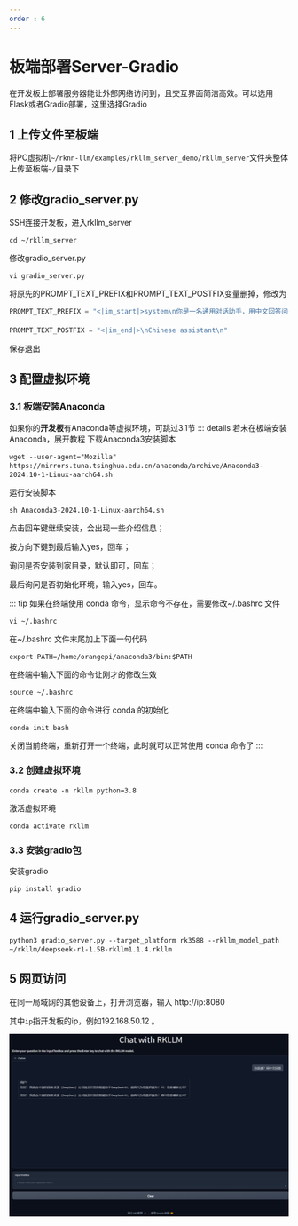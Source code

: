 ```yaml
---
order : 6
---
```

# 板端部署Server-Gradio
在开发板上部署服务器能让外部网络访问到，且交互界面简洁高效。可以选用Flask或者Gradio部署，这里选择Gradio

## 1 上传文件至板端
将PC虚拟机`~/rknn-llm/examples/rkllm_server_demo/rkllm_server`文件夹整体上传至板端`~/`目录下

## 2 修改gradio_server.py
SSH连接开发板，进入rkllm_server
```shell
cd ~/rkllm_server
```

修改gradio_server.py
```shell
vi gradio_server.py
```

将原先的PROMPT_TEXT_PREFIX和PROMPT_TEXT_POSTFIX变量删掉，修改为
```python
PROMPT_TEXT_PREFIX = "<|im_start|>system\n你是一名通用对话助手，用中文回答问题，回答时必须展现严谨的逻辑思维，听>从用户的命令<|im_end|>\n<|im_start|>user\n"

PROMPT_TEXT_POSTFIX = "<|im_end|>\nChinese assistant\n"
```
保存退出

## 3 配置虚拟环境
### 3.1 板端安装Anaconda
如果你的**开发板**有Anaconda等虚拟环境，可跳过3.1节
::: details 若未在板端安装Anaconda，展开教程
下载Anaconda3安装脚本
```shell 
wget --user-agent="Mozilla" https://mirrors.tuna.tsinghua.edu.cn/anaconda/archive/Anaconda3-2024.10-1-Linux-aarch64.sh
```
运行安装脚本
```shell
sh Anaconda3-2024.10-1-Linux-aarch64.sh
```
点击回车键继续安装，会出现一些介绍信息；

按方向下键到最后输入yes，回车；

询问是否安装到家目录，默认即可，回车；

最后询问是否初始化环境，输入yes，回车。

::: tip 
如果在终端使用 conda 命令，显示命令不存在，需要修改~/.bashrc 文件
```shell
vi ~/.bashrc
```
在~/.bashrc 文件末尾加上下面一句代码
```shell
export PATH=/home/orangepi/anaconda3/bin:$PATH
```
在终端中输入下面的命令让刚才的修改生效
```shell
source ~/.bashrc
```
在终端中输入下面的命令进行 conda 的初始化
```shell
conda init bash
```
关闭当前终端，重新打开一个终端，此时就可以正常使用 conda 命令了
:::
### 3.2 创建虚拟环境
```shell
conda create -n rkllm python=3.8
```
激活虚拟环境
```shell
conda activate rkllm
```

### 3.3 安装gradio包
安装gradio
```shell
pip install gradio
```
## 4 运行gradio_server.py
```shell
python3 gradio_server.py --target_platform rk3588 --rkllm_model_path ~/rkllm/deepseek-r1-1.5B-rkllm1.1.4.rkllm
```

## 5 网页访问
在同一局域网的其他设备上，打开浏览器，输入
http://ip:8080

其中`ip`指开发板的ip，例如192.168.50.12 。

![alt text](images/gradio.jpg)


